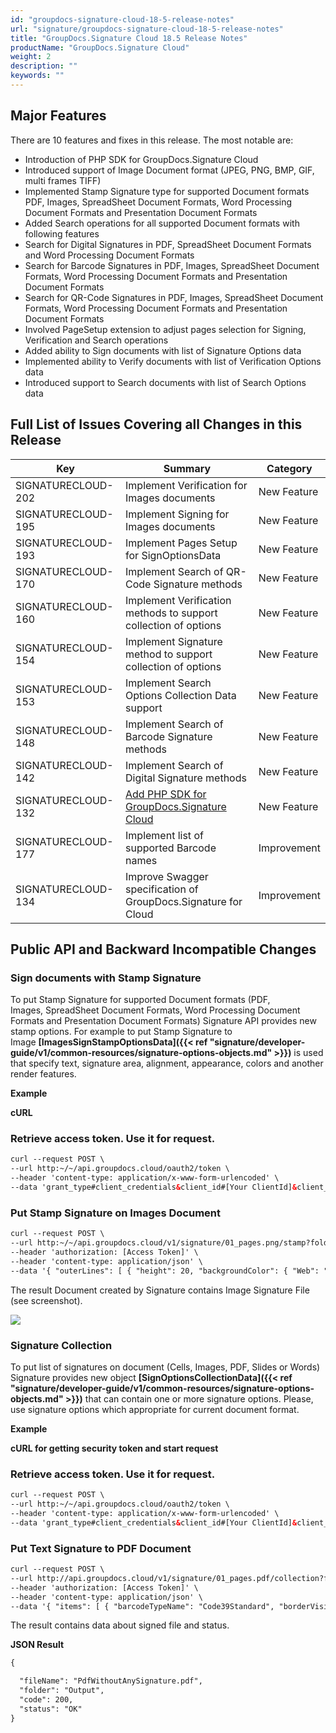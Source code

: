 ```yaml
---
id: "groupdocs-signature-cloud-18-5-release-notes"
url: "signature/groupdocs-signature-cloud-18-5-release-notes"
title: "GroupDocs.Signature Cloud 18.5 Release Notes"
productName: "GroupDocs.Signature Cloud"
weight: 2
description: ""
keywords: ""
---
```


## Major Features ##

There are 10 features and fixes in this release. The most notable are:

* Introduction of PHP SDK for GroupDocs.Signature Cloud
* Introduced support of Image Document format (JPEG, PNG, BMP, GIF, multi frames TIFF)
* Implemented Stamp Signature type for supported Document formats PDF, Images, SpreadSheet Document Formats, Word Processing Document Formats and Presentation Document Formats
* Added Search operations for all supported Document formats with following features
* Search for Digital Signatures in PDF, SpreadSheet Document Formats and Word Processing Document Formats
* Search for Barcode Signatures in PDF, Images, SpreadSheet Document Formats, Word Processing Document Formats and Presentation Document Formats
* Search for QR-Code Signatures in PDF, Images, SpreadSheet Document Formats, Word Processing Document Formats and Presentation Document Formats
* Involved PageSetup extension to adjust pages selection for Signing, Verification and Search operations
* Added ability to Sign documents with list of Signature Options data
* Implemented ability to Verify documents with list of Verification Options data
* Introduced support to Search documents with list of Search Options data

## Full List of Issues Covering all Changes in this Release ##

|Key|Summary|Category
|---|---|---
|SIGNATURECLOUD-202|Implement Verification for Images documents|New Feature
|SIGNATURECLOUD-195|Implement Signing for Images documents|New Feature
|SIGNATURECLOUD-193|Implement Pages Setup for SignOptionsData|New Feature
|SIGNATURECLOUD-170|Implement Search of QR-Code Signature methods|New Feature
|SIGNATURECLOUD-160|Implement Verification methods to support collection of options|New Feature
|SIGNATURECLOUD-154|Implement Signature method to support collection of options|New Feature
|SIGNATURECLOUD-153|Implement Search Options Collection Data support|New Feature
|SIGNATURECLOUD-148|Implement Search of Barcode Signature methods|New Feature
|SIGNATURECLOUD-142|Implement Search of Digital Signature methods|New Feature
|SIGNATURECLOUD-132|[Add PHP SDK for GroupDocs.Signature Cloud](https://github.com/groupdocs-signature-cloud/groupdocs-signature-cloud-php)|New Feature
|SIGNATURECLOUD-177|Implement list of supported Barcode names|Improvement
|SIGNATURECLOUD-134|Improve Swagger specification of GroupDocs.Signature for Cloud|Improvement

## Public API and Backward Incompatible Changes ##

### Sign documents with Stamp Signature #

To put Stamp Signature for supported Document formats (PDF, Images, SpreadSheet Document Formats, Word Processing Document Formats and Presentation Document Formats) Signature API provides new stamp options. For example to put Stamp Signature to Image **[ImagesSignStampOptionsData]({{< ref "signature/developer-guide/v1/common-resources/signature-options-objects.md" >}})** is used that specify text, signature area, alignment, appearance, colors and another render features.

**Example**

**cURL**

### Retrieve access token. Use it for request.

```html
curl --request POST \
--url http:~/~/api.groupdocs.cloud/oauth2/token \
--header 'content-type: application/x-www-form-urlencoded' \
--data 'grant_type#client_credentials&client_id#[Your ClientId]&client_secret#[Your ClientSecret]'
```

### Put Stamp Signature on Images Document

```html
curl --request POST \
--url http:~/~/api.groupdocs.cloud/v1/signature/01_pages.png/stamp?folder#storage \
--header 'authorization: [Access Token]' \
--header 'content-type: application/json' \
--data '{ "outerLines": [ { "height": 20, "backgroundColor": { "Web": "BlueViolet" }, "text": " * John Smith * ", "font": { "fontFamily": "Arial", "fontSize": 12.0, "bold": true, "italic": true, "underline": false }, "textColor": { "Web": "DarkOrange" }, "textBottomIntent": 5, "textRepeatType": "FullTextRepeat", "outerBorder": { "style": "Default", "transparency": 0.7, "weight": 2.0, "color": {  "Web": "DarkOrange" } }, "innerBorder": { "style": "Default", "transparency": 0.5, "weight": 2.0, "color": {  "Web": "DarkOrange" } }, "visible": true } ], "innerLines": [ { "height": 30, "backgroundColor": { "Web": "Transparent", "Alpha": 0 }, "text": "John Smith", "font": { "fontFamily": "Times New Roman", "fontSize": 20.0, "bold": true, "italic": true, "underline": false }, "textColor": { "Web": "Gold" }, "textBottomIntent": 3, "textRepeatType": "None", "visible": true } ], "backgroundColor": { "Web": "CornflowerBlue" }, "backgroundColorCropType": "OuterArea", "backgroundImageCropType": "MiddleArea", "left": 2, "top": 2, "width": 200, "height": 150, "locationMeasureType": "Pixels", "sizeMeasureType": "Pixels", "rotationAngle": 0, "horizontalAlignment": "Left", "verticalAlignment": "Top", "margin": { "all": 10, "left": 10, "top": 10, "right": 10, "bottom": 10 }, "marginMeasureType": "Pixels", "opacity": 1.0, "signAllPages": false, "documentPageNumber": 1, "pagesSetup": { "firstPage": true, "lastPage": false, "oddPages": false, "evenPages": false, "pageNumbers": [ 1 ] }, "OptionsType": "ImagesSignStampOptionsData" }'
```

The result Document created by Signature contains Image Signature File (see screenshot).

![](signature/images/ImagesWithStampSignature_small.png)

### Signature Collection ###

To put list of signatures on document (Cells, Images, PDF, Slides or Words) Signature provides new object **[SignOptionsCollectionData]({{< ref "signature/developer-guide/v1/common-resources/signature-options-objects.md" >}})** that can contain one or more signature options. Please, use signature options which appropriate for current document format.

**Example**

**cURL for getting security token and start request**

### Retrieve access token. Use it for request.

```html
curl --request POST \
--url http:~/~/api.groupdocs.cloud/oauth2/token \
--header 'content-type: application/x-www-form-urlencoded' \
--data 'grant_type#client_credentials&client_id#[Your ClientId]&client_secret#[Your ClientSecret]'
```

### Put Text Signature to PDF Document

```html
curl --request POST \
--url http://api.groupdocs.cloud/v1/signature/01_pages.pdf/collection?folder=storage \
--header 'authorization: [Access Token]' \
--header 'content-type: application/json' \
--data '{ "items": [ { "barcodeTypeName": "Code39Standard", "borderVisiblity": true, "borderDashStyle": "Dash", "borderWeight": 12.0, "opacity": 0.8, "text": "123456789012", "left": 2, "top": 100, "width": 200, "height": 100, "locationMeasureType": "Pixels", "sizeMeasureType": "Pixels", "stretch": "None", "rotationAngle": 0, "horizontalAlignment": "Default", "verticalAlignment": "Default", "margin": { "all": 5, "left": 5, "top": 5, "right": 5, "bottom": 5 }, "marginMeasureType": "Pixels", "signAllPages": false, "font": { "fontFamily": "Times New Roman", "fontSize": 14.0, "bold": false, "italic": false, "underline": false }, "foreColor": { "Web": "DarkOrange" }, "borderColor": { "Web": "DarkOrange" }, "backgroundColor": { "Web": "BlueViolet" }, "documentPageNumber": 1, "pagesSetup": { "firstPage": true, "lastPage": false, "oddPages": false, "evenPages": false, "pageNumbers": [  1 ] }, "OptionsType": "PdfSignBarcodeOptionsData" }, { "reason": "PdfDigitalReason", "contact": "PdfDigitalContact", "location": "PdfDigitalLocation", "visible": true, "password": "1234567890", "certificateGuid": "certificates\SherlockHolmes.pfx", "imageGuid": "images\signature_01.jpg", "left": 2, "top": 500, "width": 200, "height": 100, "locationMeasureType": "Pixels", "sizeMeasureType": "Pixels", "rotationAngle": 45, "horizontalAlignment": "Default", "verticalAlignment": "Default", "margin": { "all": 5, "left": 5, "top": 5, "right": 5, "bottom": 5 }, "marginMeasureType": "Pixels", "opacity": 0.9, "signAllPages": false, "documentPageNumber": 1, "pagesSetup": { "firstPage": true, "lastPage": false, "oddPages": false, "evenPages": false, "pageNumbers": [  1 ] }, "OptionsType": "PdfSignDigitalOptionsData" } ] }'
```

The result contains data about signed file and status.

**JSON Result**

```html
{

  "fileName": "PdfWithoutAnySignature.pdf",
  "folder": "Output",
  "code": 200,
  "status": "OK"
}
```
